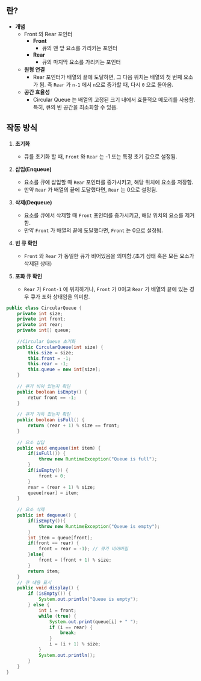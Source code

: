 
## 란?

* **개념**
	* Front 와 Rear 포인터
		* **Front**
			* 큐의 맨 앞 요소를 가리키는 포인터
		* **Rear**
			* 큐의 마지막 요소를 가리키는 포인터
	* **원형 연결**
		* Rear 포인터가 배열의 끝에 도달하면, 그 다음 위치는 배열의 첫 번째 요소가 됨. 즉 `Rear` 가 `n-1` 에서 `n`으로 증가할 때, 다시 `0` 으로 돌아옴.
	* **공간 효율성**
		* Circular Queue 는 배열의 고정된 크기 내에서 효율적으 메모리를 사용함. 특히, 큐의 빈 공간을 최소화할 수 있음.


## 작동 방식

1. **초기화**
	* 큐를 초기화 할 때, `Front`  와 `Rear` 는 -1 또는 특정 초기 값으로 설정됨.

2. **삽입(Enqueue)**
	* 요소를 큐에 삽입할 때 `Rear` 포인터를 증가시키고, 해당 위치에 요소를 저장함.
	* 만약 `Rear` 가 배열의 끝에 도달했다면, `Rear` 는 0으로 설정됨.

3. **삭제(Dequeue)**
	* 요소를 큐에서 삭제할 때 `Front` 포인터를 증가시키고, 해당 위치의 요소를 제거함.
	* 만약 `Front` 가 배열의 끝에 도달했다면, `Front` 는 0으로 설정됨.

4. **빈 큐 확인**
	* `Front` 와 `Rear` 가 동일한 큐가 비어있음을 의미함.(초기 상태 혹은 모든 요소가 삭제된 상태)

5. **포화 큐 확인**
	* `Rear` 가 `Front-1` 에 위치하거나, `Front` 가 0이고 `Rear` 가 배열의 끝에 있는 경우 큐가 포화 상태임을 의미함.


```java
public class CircularQueue {
	private int size;
	private int front;
	private int rear;
	private int[] queue;
	
	//Circular Queue 초기화
	public CircularQueue(int size) {
		this.size = size;
		this.front = -1;
		this.rear = -1;
		this.queue = new int[size];
	}
	
	// 큐가 비어 있는지 확인
	public boolean isEmpty() {
		retur front == -1;
	}
	
	// 큐가 가득 찼는지 확인
	public boolean isFull() {
		return (rear + 1) % size == front;
	}
	
	// 요소 삽입
	public void enqueue(int item) {
		if(isFull()) {
			throw new RuntimeException("Queue is full");
		}
		if(isEmpty()) {
			front = 0;
		}
		rear = (rear + 1) % size;
		queue[rear] = item;
	}
	
	// 요소 삭제
	public int dequeue() {
		if(isEmpty()){
			throw new RuntimeException("Queue is empty");
		}
		int item = queue[front];
		if(front == rear) {
			front = rear = -1); // 큐가 비어버림
		}else{
			front = (front + 1) % size;
		}
		return item;
	}
	// 큐 내용 표시
    public void display() {
        if (isEmpty()) {
            System.out.println("Queue is empty");
        } else {
            int i = front;
            while (true) {
                System.out.print(queue[i] + " ");
                if (i == rear) {
                    break;
                }
                i = (i + 1) % size;
            }
            System.out.println();
        }
    }
}
```
